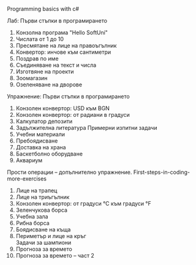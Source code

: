 Programming basics with c#

Лаб: Първи стъпки в програмирането
1.	Конзолна програма "Hello SoftUni"
2.  Числата от 1 до 10
3.  Пресмятане на лице на правоъгълник
4.  Конвертор: инчове към сантиметри
5.	Поздрав по име
6.  Съединяване на текст и числа
7.  Изготвяне на проекти
8.  Зоомагазин
9.  Озеленяване на дворове

Упражнение: Първи стъпки в програмирането
1.  Конзолен конвертор: USD към BGN	
2.	Конзолен конвертор: от радиани в градуси
3.	Калкулатор депозити	
4.	Задължителна литература
Примерни изпитни задачи	
5.	Учебни материали	
6.	Пребоядисване
7.	Доставка на храна	
8.	Баскетболно оборудване	
9.	Аквариум	

Прости операции – допълнително упражнение.
First-steps-in-coding-more-exercises
1.	Лице на трапец	
2.	Лице на триъгълник	
3.	Конзолен конвертор: от градуси °C към градуси °F
4.	Зеленчукова борса	
5.	Учебна зала	
6.	Рибна борса	
7.	Боядисване на къща	
8.	Периметър и лице на кръг	
Задачи за шампиони	
9.	Прогноза за времето	
10.	Прогноза за времето – част 2	

